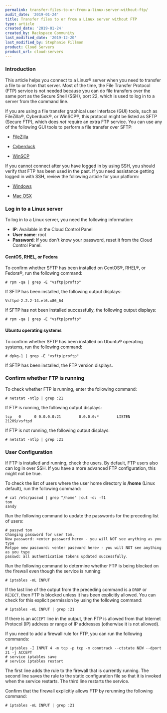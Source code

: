 ```yaml
---
permalink: transfer-files-to-or-from-a-linux-server-without-ftp/
audit_date: '2019-01-24'
title: Transfer files to or from a Linux server without FTP
type: article
created_date: '2019-01-24'
created_by: Rackspace Community
last_modified_date: '2019-12-20'
last_modified_by: Stephanie Fillmon
product: Cloud Servers
product_url: cloud-servers
---
```


### Introduction

This article helps you connect to a Linux&reg; server when you need to transfer
a file to or from that server. Most of the time, the File Transfer Protocol (FTP)
service is not needed because you can do file transfers over the same port as
the Secure Shell (SSH),  port 22, which is used to log in to a  server from the
command line.

If you are using a file transfer graphical user interface (GUI) tools, such as
FileZilla&reg;, Cyberduck&reg;, or WinSCP&reg;, this protocol might be listed as
SFTP (Secure FTP), which does *not* require an extra FTP service. You can use
any of the following GUI tools to perform a file transfer over SFTP:

- [FileZilla](/support/how-to/connect-to-cloud-servers-with-filezilla-by-using-sftp)

- [Cyberduck](https://cyberduck.io/?l=en)

- [WinSCP](https://winscp.net/eng/download.php)

If you cannot connect after you have logged in by using SSH, you should verify
that FTP has been used in the past. If you need assistance getting logged in
with SSH, review the following article for your platform:

- [Windows](https://support.rackspace.com/support/how-to/connecting-to-linux-from-windows-by-using-putty/)

- [Mac OSX](https://support.rackspace.com/support/how-to/connecting-to-linux-from-mac-os-x-by-using-terminal/)

### Log in to a Linux server

To log in to a Linux server, you need the following information:

- **IP**: Available in the Cloud Control Panel
- **User name**: root
- **Password**: If you don't know your password, reset it from the Cloud Control
  Panel.

#### CentOS, RHEL, or Fedora

To confirm whether SFTP has been installed on CentOS&reg;, RHEL&reg;, or Fedora&reg;,
run the following command:

    # rpm -qa | grep -E "vsftp|proftp"

If SFTP has been installed, the following output displays:

    Vsftpd-2.2.2-14.el6.x86_64

If SFTP has not been installed successfully, the following output displays:

    # rpm -qa | grep -E "vsftp|proftp"

#### Ubuntu operating systems

To confirm whether SFTP has been installed on Ubuntu&reg; operating systems, run the following
command:

    # dpkg-1 | grep -E "vsftp|proftp"

If SFTP has been installed, the FTP version displays.

### Confirm whether FTP is running

To check whether FTP is running, enter the following command:

    # netstat -ntlp | grep :21

If FTP is running, the following output displays:

    tcp   0      0 0.0.0.0:21        0.0.0.0:*        LISTEN      21209/vsftpd

If FTP is not running, the following output displays:

    # netstat -ntlp | grep :21

### User Configuration

If FTP is installed and running, check the users. By default, FTP users
also can log in over SSH. If you have a more advanced FTP configuration,
this might not be true.

To check the list of users where the user home directory is **/home** (Linux
default), run the following command:

    # cat /etc/passwd | grep "/home" |cut -d: -f1
    tom
    sandy

Run the following command to update the passwords for the preceding list of users:

    # passwd tom
    Changing password for user tom.
    New password: <enter password here> - you will NOT see anything as you type
    Retype new password: <enter password here> - you will NOT see anything as you type
    passwd: all authentication tokens updated successfully.

Run the following command to determine whether FTP is being blocked on the
firewall even though the service is running:

    # iptables -nL INPUT

If the last line of the output from the preceding command is a `DROP` or `REJECT`,
then FTP is blocked unless it has been explicitly allowed. You can check for
this explicit permission by using the following command:

    # iptables -nL INPUT | grep :21

If there is an `ACCEPT` line in the output, then FTP is allowed from that
Internet Protocol (IP) address or range of IP addresses (otherwise it is not
allowed).

If you need to add a firewall rule for FTP, you can run the following commands:

    # iptables -I INPUT 4 -m tcp -p tcp -m conntrack --ctstate NEW --dport 21 -j ACCEPT
    # service iptables save
    # service iptables restart

The first line adds the rule to the firewall that is currently running. The
second line saves the rule to the static configuration file so that it is
invoked when the service restarts. The third line restarts the service.

Confirm that the firewall explicitly allows FTP by rerunning the following
command:

    # iptables -nL INPUT | grep :21
